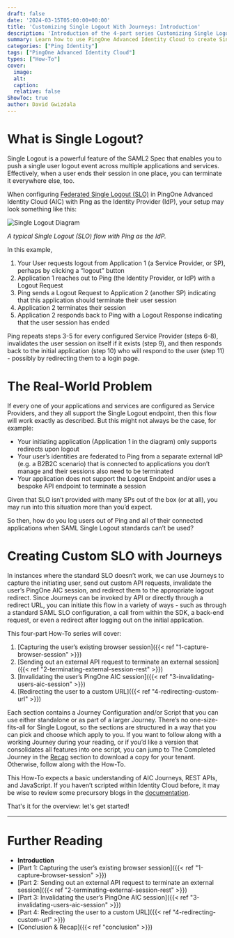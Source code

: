 ```yaml
---
draft: false
date: '2024-03-15T05:00:00+00:00'
title: 'Customizing Single Logout With Journeys: Introduction'
description: 'Introduction of the 4-part series Customizing Single Logout Using Journeys'
summary: Learn how to use PingOne Advanced Identity Cloud to create Single Logout experiences for systems that don't support it out-of-the-box
categories: ["Ping Identity"]
tags: ["PingOne Advanced Identity Cloud"]
types: ["How-To"]
cover:
  image:
  alt:
  caption:
  relative: false
ShowToc: true
author: David Gwizdala
---
```


# What is Single Logout?

Single Logout is a powerful feature of the SAML2 Spec that enables you to push a single user logout event across multiple applications and services. Effectively, when a user ends their session in one place, you can terminate it everywhere else, too.

When configuring [Federated Single Logout (SLO)](https://docs.pingidentity.com/pingoneaic/latest/am-saml2/saml2-sso-slo.html) in PingOne Advanced Identity Cloud (AIC) with Ping as the Identity Provider (IdP), your setup may look something like this:

![Single Logout Diagram](../images/slo-diagram.png "A typical Single Logout (SLO) flow with Ping as the IdP.")

_A typical Single Logout (SLO) flow with Ping as the IdP._

In this example,

1. Your User requests logout from Application 1 (a Service Provider, or SP), perhaps by clicking a “logout” button
2. Application 1 reaches out to Ping (the Identity Provider, or IdP) with a Logout Request
3. Ping sends a Logout Request to Application 2 (another SP) indicating that this application should terminate their user session
4. Application 2 terminates their session
5. Application 2 responds back to Ping with a Logout Response indicating that the user session has ended

Ping repeats steps 3-5 for every configured Service Provider (steps 6-8), invalidates the user session on itself if it exists (step 9), and then responds back to the initial application (step 10) who will respond to the user (step 11) - possibly by redirecting them to a login page.

# The Real-World Problem

If every one of your applications and services are configured as Service Providers, and they all support the Single Logout endpoint, then this flow will work exactly as described. But this might not always be the case, for example:

- Your initiating application (Application 1 in the diagram) only supports redirects upon logout
- Your user’s identities are federated to Ping from a separate external IdP (e.g. a B2B2C scenario) that is connected to applications you don’t manage and their sessions also need to be terminated
- Your application does not support the Logout Endpoint and/or uses a bespoke API endpoint to terminate a session

Given that SLO isn’t provided with many SPs out of the box (or at all), you may run into this situation more than you’d expect.

So then, how do you log users out of Ping and all of their connected applications when SAML Single Logout standards can’t be used?

# Creating Custom SLO with Journeys

In instances where the standard SLO doesn’t work, we can use Journeys to capture the initiating user, send out custom API requests, invalidate the user’s PingOne AIC session, and redirect them to the appropriate logout redirect. Since Journeys can be invoked by API or directly through a redirect URL, you can initiate this flow in a variety of ways - such as through a standard SAML SLO configuration, a call from within the SDK, a back-end request, or even a redirect after logging out on the initial application.

This four-part How-To series will cover:

1. [Capturing the user’s existing browser session]({{< ref "1-capture-browser-session" >}})
2. [Sending out an external API request to terminate an external session]({{< ref "2-terminating-external-session-rest" >}})
3. [Invalidating the user’s PingOne AIC session]({{< ref "3-invalidating-users-aic-session" >}})
4. [Redirecting the user to a custom URL]({{< ref "4-redirecting-custom-url" >}})

Each section contains a Journey Configuration and/or Script that you can use either standalone or as part of a larger Journey. There’s no one-size-fits-all for Single Logout, so the sections are structured in a way that you can pick and choose which apply to you. If you want to follow along with a working Journey during your reading, or if you’d like a version that consolidates all features into one script, you can jump to The Completed Journey in the [Recap]() section to download a copy for your tenant. Otherwise, follow along with the How-To.

This How-To expects a basic understanding of AIC Journeys, REST APIs, and JavaScript. If you haven’t scripted within Identity Cloud before, it may be wise to review some precursory blogs in the [documentation](https://docs.pingidentity.com).

That's it for the overview: let's get started!

---

# Further Reading

- **Introduction**
- [Part 1: Capturing the user’s existing browser session]({{< ref "1-capture-browser-session" >}})
- [Part 2: Sending out an external API request to terminate an external session]({{< ref "2-terminating-external-session-rest" >}})
- [Part 3: Invalidating the user’s PingOne AIC session]({{< ref "3-invalidating-users-aic-session" >}})
- [Part 4: Redirecting the user to a custom URL]({{< ref "4-redirecting-custom-url" >}})
- [Conclusion & Recap]({{< ref "conclusion" >}})